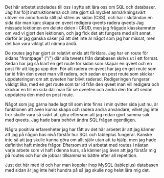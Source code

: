 Det här arbetet utdelades till oss i syfte att lära oss om SQL och databaser.
Jag har följt instruktionerna och inte gjort så mycket anmärkningsvärt utöver
en annorlunda still på stilen av sidan (CSS), och har i slutändan en sida där
man kan:
    skapa en qveet
    redigera qveets
    radera qveets
Jag missade lektionen om delete delen i CRUD, men jag frågade klasskamrater om
vad vi gjort den lektionen, och jag fick det att fungera med allt annat, därför
är jag ganska säker på att det inte är något som jag har missat, men det kan
vara viktigt att nämna ändå.

De routes jag har gjort är relativt enkla att förklara. Jag har en route för
sidans "frontpage" ("/") där alla tweets från databasen skrivs ut i ett format.
Sedan har jag så klart en get route för sidan som skapar en qveet och en post
för att lägga upp den.
För att radera en qveet har jag en get route som tar id från den qveet man vill
radera, och sedan en post route som skickar uppdateringen om att qveeten har
blivit raderad.
Redigeringen fungerar väldigt lika, med en get route som tar id från den qveet
man vill redigera och skickar en till en sida där man får se qveeten och ändra
den för att sedan uppdatera den med en post route.

Något som jag gärna hade lagt till som inte finns i min qvitter sida just nu, är
funktionen att även kunna skapa och radera andra användare, vilket jag inte tror
skulle vara så svårt att göra eftersom att jag redan gjort samma sak med qveets.
Jag hade bara behövt ändra SQL frågan egentligen.

Några positiva erfarenheter jag har fått av det här arbetet är att jag känner att
jag på någon bas nivå förstår hur SQL och tableplus fungerar. Kanske inte så att
jag skulle kunna göra om allt själv utan att ta hjälp, men jag hade definitivt
haft mindre frågor. Eftersom att vi arbetat med routes i nästan varje arbete som
vi haft i denna kurs, så känner jag även att jag förstår mig på routes och hur de
jobbar tillsammans bättre efter all repetition.

Just det här med id och hur man kopplar ihop MySQL (tableplus) databasen med sidan
är jag inte helt hundra på så jag skulle nog helst lära mig det.
